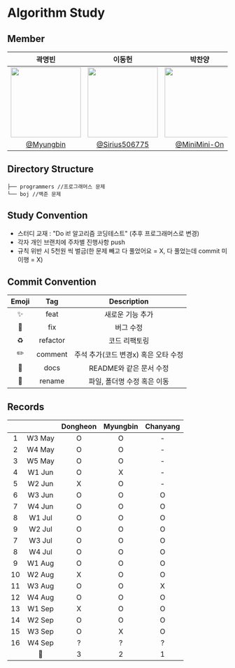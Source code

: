 # Algorithm Study

## Member
|                                   곽명빈                                     |                                       이동헌                                        |      박찬양      |                                                                               
|:--------------------------------------------------------------------------------:|:--------------------------------------------------------------------------------:|:--------------------------------------------------------------------------------:|
| <img width="160px" src="https://avatars.githubusercontent.com/u/62679812?v=4" /> | <img width="160px" src="https://avatars.githubusercontent.com/u/80760160?v=4" /> | <img width="160px" src="https://avatars.githubusercontent.com/u/120891914?v=4" /> | 
|                 [@Myungbin](https://github.com/Myungbin)                 |                      [@Sirius506775](https://github.com/Sirius506775)                      |                     [@MiniMini-On](https://github.com/MiniMini-On)                      |    
   

## Directory Structure
```
├── programmers //프로그래머스 문제
└── boj //백준 문제
```


## Study Convention
- 스터디 교재 :  "Do it! 알고리즘 코딩테스트" (추후 프로그래머스로 변경)
- 각자 개인 브랜치에 주차별 진행사항 push
- 규칙 위반 시 5천원 씩 벌금(한 문제 빼고 다 풀었어요 = X, 다 풀었는데 commit 미이행 = X)

## Commit Convention
| Emoji  | Tag |  Description         |
|:-:|:------:|:--------:|
| ✨  | feat |     새로운 기능 추가    |
| 🐛  | fix |     버그 수정    |
| ♻️  | refactor |     코드 리팩토링    |
| ✏️ |     comment   | 주석 추가(코드 변경x) 혹은 오타 수정 |
| 📝  | docs |     README와 같은 문서 수정    |
| 🚚  | rename |     파일, 폴더명 수정 혹은 이동    |


## Records
|   |        | Dongheon | Myungbin | Chanyang |
|:-:|:------:|:--------:|:--------:|:--------:|
| 1 | W3 May |     O    |     O    |     -    |
| 2 | W4 May |     O    |     O    |     -    |
| 3 | W5 May |     O    |     O    |     -    |
| 4 | W1 Jun |     O    |     X    |     -    |
| 5 | W2 Jun |     X    |     O    |     -    |
| 6 | W3 Jun |     O    |     O    |     O    |
| 7 | W4 Jun |     O    |     O    |     O    |
| 8 | W1 Jul |     O    |     O    |     O    |
| 9 | W2 Jul |     O    |     O    |     O    |
| 7 | W3 Jul |     O    |     O    |     O    |
| 8 | W4 Jul |     O    |     O    |     O    |
| 9 | W1 Aug |     O    |     O    |     O    |
| 10 | W2 Aug |     X    |     O    |     O    |
| 11 | W3 Aug |     O    |     O    |     X    |
| 12 | W4 Aug |     O    |     O    |     O    |
| 13 | W1 Sep |     X    |     O    |     O    |
| 14 | W2 Sep |     O    |     O    |     O    |
| 15 | W3 Sep |     O    |     X    |     O    |
| 16 | W4 Sep |     ?    |     ?    |     ?    |
|   | 💸    |        3 |        2 |        1 |

